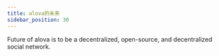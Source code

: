 ```yaml
---
title: alova的未来
sidebar_position: 30
---
```


Future of alova is to be a decentralized, open-source, and decentralized social network.

